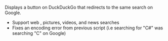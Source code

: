  Displays a button on DuckDuckGo that redirects to the same search on Google.

* Support web , pictures, videos, and news searches
* Fixes an encoding error from previous script (i.e searching for "C#" was searching "C" on Google)
